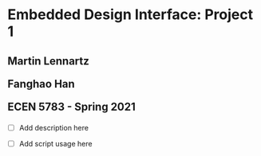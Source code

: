 
# Embedded Design Interface: Project 1

<h2>Martin Lennartz

Fanghao Han

ECEN 5783 - Spring 2021</h2>

- [ ] Add description here

- [ ] Add script usage here

